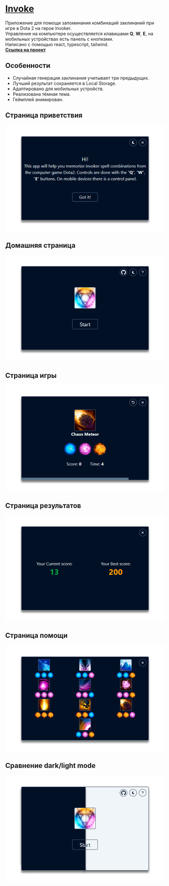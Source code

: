 # [Invoke](https://darling-trifle-30ec30.netlify.app/)

Приложение для помощи запоминания комбинаций заклинаний при игре в Dota 2 на герое Invoker.  
Управление на компьютере осуществляется клавишами **Q**, **W**, **E**, на мобильных устройствах есть панель с кнопками.  
Написано с помощью react, typescript, tailwind.  
**[Ссылка на проект](https://darling-trifle-30ec30.netlify.app/)**

## Особенности

- Случайная генерация заклинания учитывает три предыдущих.
- Лучший результат сохраняется в Local Storage.
- Адаптировано для мобильных устройств.
- Реализована тёмная тема.
- Геймплей анимирован.

## Страница приветствия
![Страница приветствия](/screenshots/about%20page.png)
## Домашняя страница
![Домашняя приветствия](/screenshots/main%20page.png)
## Страница игры
![Страница игры](/screenshots/game%20page.png)
## Страница результатов
![Страница результатов](/screenshots/result%20page.png)
## Страница помощи
![Страница помощи](/screenshots/help%20page.png)
## Сравнение dark/light mode
![Сравнение dark/light mode](/screenshots/mode%20comp.png)